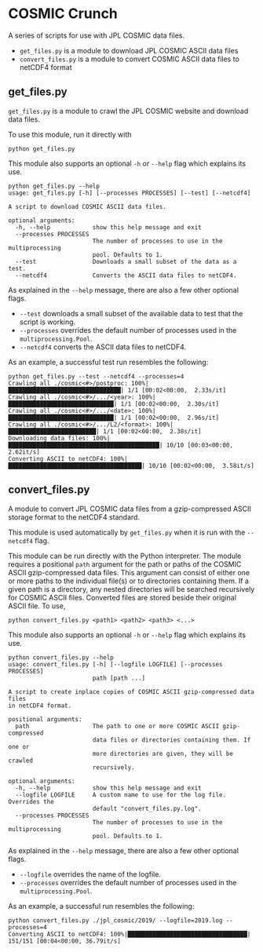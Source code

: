 # COSMIC Crunch

A series of scripts for use with JPL COSMIC data files.

* `get_files.py` is a module to download JPL COSMIC ASCII data files
* `convert_files.py` is a module to convert COSMIC ASCII data files to netCDF4 format


## get_files.py

`get_files.py` is a module to crawl the JPL COSMIC website and download data files.

To use this module, run it directly with

```
python get_files.py
```

This module also supports an optional `-h` or `--help` flag which explains its use.

```
python get_files.py --help
usage: get_files.py [-h] [--processes PROCESSES] [--test] [--netcdf4]

A script to download COSMIC ASCII data files.

optional arguments:
  -h, --help            show this help message and exit
  --processes PROCESSES
                        The number of processes to use in the multiprocessing
                        pool. Defaults to 1.
  --test                Downloads a small subset of the data as a test.
  --netcdf4             Converts the ASCII data files to netCDF4.
```

As explained in the `--help` message, there are also a few other optional flags.

* `--test` downloads a small subset of the available data to test that the script is working. 
* `--processes` overrides the default number of processes used in the `multiprocessing.Pool`.
* `--netcdf4` converts the ASCII data files to netCDF4.

As an example, a successful test run resembles the following:

```
python get_files.py --test --netcdf4 --processes=4
Crawling all ./cosmic<#>/postproc: 100%|████████████████████████████████| 1/1 [00:02<00:00,  2.33s/it]
Crawling all ./cosmic<#>/.../<year>: 100%|██████████████████████████████| 1/1 [00:02<00:00,  2.30s/it]
Crawling all ./cosmic<#>/.../<date>: 100%|██████████████████████████████| 1/1 [00:02<00:00,  2.96s/it]
Crawling all ./cosmic<#>/.../L2/<format>: 100%|█████████████████████████| 1/1 [00:02<00:00,  2.38s/it]
Downloading data files: 100%|███████████████████████████████████████████| 10/10 [00:03<00:00,  2.62it/s]
Converting ASCII to netCDF4: 100%|██████████████████████████████████████| 10/10 [00:02<00:00,  3.58it/s]
```


## convert_files.py

A module to convert JPL COSMIC data files from a gzip-compressed ASCII storage format to the netCDF4 standard.

This module is used automatically by `get_files.py` when it is run with the `--netcdf4` flag.

This module can be run directly with the Python interpreter. The module requires a positional `path` argument for the path or paths of the COSMIC ASCII gzip-compressed data files. This argument can consist of either one or more paths to the individual file(s) or to directories containing them. If a given path is a directory, any nested directories will be searched recursively for COSMIC ASCII files. Converted files are stored beside their original ASCII file. To use,

```
python convert_files.py <path1> <path2> <path3> <...>
```

This module also supports an optional `-h` or `--help` flag which explains its use.

```
python convert_files.py --help
usage: convert_files.py [-h] [--logfile LOGFILE] [--processes PROCESSES]
                        path [path ...]

A script to create inplace copies of COSMIC ASCII gzip-compressed data files
in netCDF4 format.

positional arguments:
  path                  The path to one or more COSMIC ASCII gzip-compressed
                        data files or directories containing them. If one or
                        more directories are given, they will be crawled
                        recursively.

optional arguments:
  -h, --help            show this help message and exit
  --logfile LOGFILE     A custom name to use for the log file. Overrides the
                        default "convert_files.py.log".
  --processes PROCESSES
                        The number of processes to use in the multiprocessing
                        pool. Defaults to 1.
```

As explained in the `--help` message, there are also a few other optional flags.

* `--logfile` overrides the name of the logfile. 
* `--processes` overrides the default number of processes used in the `multiprocessing.Pool`.

As an example, a successful run resembles the following:

```
python convert_files.py ./jpl_cosmic/2019/ --logfile=2019.log --processes=4
Converting ASCII to netCDF4: 100%|██████████████████████████████████| 151/151 [00:04<00:00, 36.79it/s]
```
